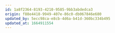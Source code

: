 ```yaml
---
id: 1a8f2364-8193-4210-9585-9bb3abdedca3
origin: f88e4418-9949-407e-86c0-db067846e680
updated_by: 5ecc98ca-e8cb-4d6a-b41d-360bc334b495
updated_at: 1664911554
---
```

